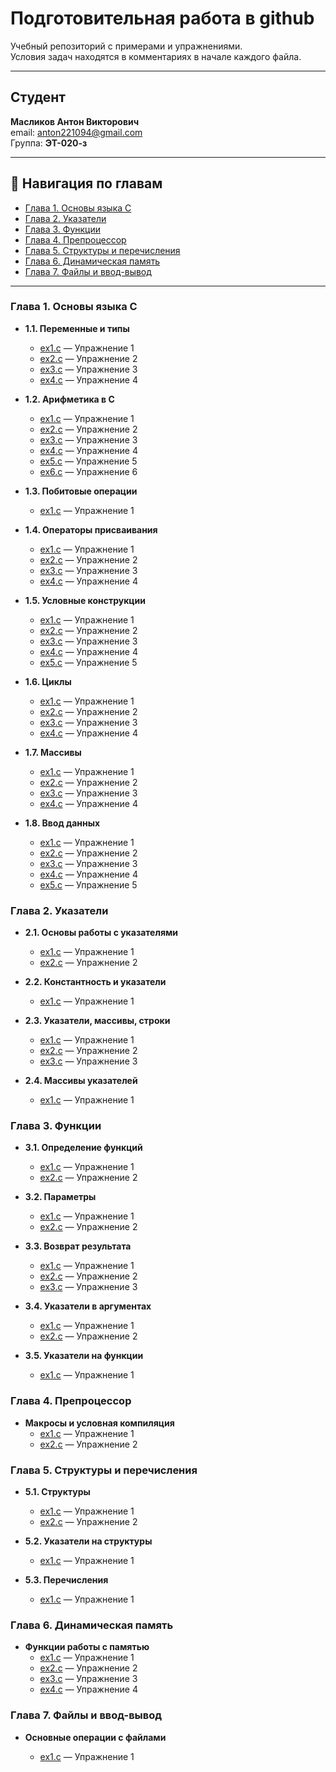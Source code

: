 # Подготовительная работа в github

Учебный репозиторий с примерами и упражнениями.  
Условия задач находятся в комментариях в начале каждого файла.  

---

## Студент  
**Масликов Антон Викторович**  
email: anton221094@gmail.com  
Группа: **ЭТ-020-з**  

---

## 📌 Навигация по главам
- [Глава 1. Основы языка C](#chapter1)
- [Глава 2. Указатели](#chapter2)
- [Глава 3. Функции](#chapter3)
- [Глава 4. Препроцессор](#chapter4)
- [Глава 5. Структуры и перечисления](#chapter5)
- [Глава 6. Динамическая память](#chapter6)
- [Глава 7. Файлы и ввод-вывод](#chapter7)

---

<h3 id="chapter1">Глава 1. Основы языка C</h3>

- **1.1. Переменные и типы**  
  - [ex1.c](/Глава%201.%20Основы%20C/1.%20Переменные%20и%20типы%20данных/ex1.c) — Упражнение 1  
  - [ex2.c](/Глава%201.%20Основы%20C/1.%20Переменные%20и%20типы%20данных/ex2.c) — Упражнение 2  
  - [ex3.c](/Глава%201.%20Основы%20C/1.%20Переменные%20и%20типы%20данных/ex3.c) — Упражнение 3  
  - [ex4.c](/Глава%201.%20Основы%20C/1.%20Переменные%20и%20типы%20данных/ex4.c) — Упражнение 4  

- **1.2. Арифметика в C**  
  - [ex1.c](/Глава%201.%20Основы%20C/2.%20Арифметические%20операции/ex1.c) — Упражнение 1
  - [ex2.c](/Глава%201.%20Основы%20C/2.%20Арифметические%20операции/ex2.c) — Упражнение 2
  - [ex3.c](/Глава%201.%20Основы%20C/2.%20Арифметические%20операции/ex3.c) — Упражнение 3
  - [ex4.c](/Глава%201.%20Основы%20C/2.%20Арифметические%20операции/ex4.c) — Упражнение 4
  - [ex5.c](/Глава%201.%20Основы%20C/2.%20Арифметические%20операции/ex5.c) — Упражнение 5
  - [ex6.c](/Глава%201.%20Основы%20C/2.%20Арифметические%20операции/ex6.c) — Упражнение 6

- **1.3. Побитовые операции**  
  - [ex1.c](/Глава%201.%20Основы%20C/3.%20Поразрядные%20операции/ex1.c) — Упражнение 1  

- **1.4. Операторы присваивания**  
  - [ex1.c](/Глава%201.%20Основы%20C/4.%20Операции%20присваивания/ex1.c) — Упражнение 1  
  - [ex2.c](/Глава%201.%20Основы%20C/4.%20Операции%20присваивания/ex2.c) — Упражнение 2  
  - [ex3.c](/Глава%201.%20Основы%20C/4.%20Операции%20присваивания/ex3.c) — Упражнение 3  
  - [ex4.c](/Глава%201.%20Основы%20C/4.%20Операции%20присваивания/ex4.c) — Упражнение 4  

- **1.5. Условные конструкции**  
  - [ex1.c](/Глава%201.%20Основы%20C/5.%20Условные%20конструкции/ex1.c) — Упражнение 1  
  - [ex2.c](/Глава%201.%20Основы%20C/5.%20Условные%20конструкции/ex2.c) — Упражнение 2  
  - [ex3.c](/Глава%201.%20Основы%20C/5.%20Условные%20конструкции/ex3.c) — Упражнение 3  
  - [ex4.c](/Глава%201.%20Основы%20C/5.%20Условные%20конструкции/ex4.c) — Упражнение 4  
  - [ex5.c](/Глава%201.%20Основы%20C/5.%20Условные%20конструкции/ex5.c) — Упражнение 5  

- **1.6. Циклы**  
  - [ex1.c](/Глава%201.%20Основы%20C/6.%20Циклы/ex1.c) — Упражнение 1  
  - [ex2.c](/Глава%201.%20Основы%20C/6.%20Циклы/ex2.c) — Упражнение 2  
  - [ex3.c](/Глава%201.%20Основы%20C/6.%20Циклы/ex3.c) — Упражнение 3  
  - [ex4.c](C/Глава%201.%20Основы%20C/6.%20Циклы/ex4.c) — Упражнение 4  

- **1.7. Массивы**  
  - [ex1.c](/Глава%201.%20Основы%20C/7.%20Массивы/ex1.c) — Упражнение 1  
  - [ex2.c](/Глава%201.%20Основы%20C/7.%20Массивы/ex2.c) — Упражнение 2  
  - [ex3.c](/Глава%201.%20Основы%20C/7.%20Массивы/ex3.c) — Упражнение 3  
  - [ex4.c](/Глава%201.%20Основы%20C/7.%20Массивы/ex4.c) — Упражнение 4  

- **1.8. Ввод данных**  
  - [ex1.c](/Глава%201.%20Основы%20C/8.%20Ввод%20с%20консоли/ex1.c) — Упражнение 1  
  - [ex2.c](/Глава%201.%20Основы%20C/8.%20Ввод%20с%20консоли/ex2.c) — Упражнение 2  
  - [ex3.c](/Глава%201.%20Основы%20C/8.%20Ввод%20с%20консоли/ex3.c) — Упражнение 3  
  - [ex4.c](/Глава%201.%20Основы%20C/8.%20Ввод%20с%20консоли/ex4.c) — Упражнение 4  
  - [ex5.c](/Глава%201.%20Основы%20C/8.%20Ввод%20с%20консоли/ex5.c) — Упражнение 5  

<h3 id="chapter2">Глава 2. Указатели</h3>

- **2.1. Основы работы с указателями**  
  - [ex1.c](/Глава%202.%20Указатели/1.%20Что%20такое%20указатели/ex1.c) — Упражнение 1  
  - [ex2.c](/Глава%202.%20Указатели/1.%20Что%20такое%20указатели/ex2.c) — Упражнение 2  

- **2.2. Константность и указатели**  
  - [ex1.c](/Глава%202.%20Указатели/2.%20Константы%20и%20указатели/ex1.c) — Упражнение 1  

- **2.3. Указатели, массивы, строки**  
  - [ex1.c](/Глава%202.%20Указатели/3.%20Указатели,%20массивы%20и%20строки/ex1.c) — Упражнение 1  
  - [ex2.c](/Глава%202.%20Указатели/3.%20Указатели,%20массивы%20и%20строки/ex2.c) — Упражнение 2  
  - [ex3.c](/Глава%202.%20Указатели/3.%20Указатели,%20массивы%20и%20строки/ex3.c) — Упражнение 3  

- **2.4. Массивы указателей**  
  - [ex1.c](/Глава%202.%20Указатели/4.%20Массив%20указателей/ex1.c) — Упражнение 1  

<h3 id="chapter3">Глава 3. Функции</h3>

- **3.1. Определение функций**  
  - [ex1.c](/Глава%203.%20Функции/1.%20Определение%20и%20описание%20функций/ex1.c) — Упражнение 1  
  - [ex2.c](/Глава%203.%20Функции/1.%20Определение%20и%20описание%20функций/ex2.c) — Упражнение 2  

- **3.2. Параметры**  
  - [ex1.c](/Глава%203.%20Функции/2.%20Параметры%20функции/ex1.c) — Упражнение 1  
  - [ex2.c](/Глава%203.%20Функции/2.%20Параметры%20функции/ex2.c) — Упражнение 2  

- **3.3. Возврат результата**  
  - [ex1.c](/Глава%203.%20Функции/3.%20Результат%20функции/ex1.c) — Упражнение 1  
  - [ex2.c](/Глава%203.%20Функции/3.%20Результат%20функции/ex2.c) — Упражнение 2  
  - [ex3.c](/Глава%203.%20Функции/3.%20Результат%20функции/ex3.c) — Упражнение 3  

- **3.4. Указатели в аргументах**  
  - [ex1.c](/Глава%203.%20Функции/4.%20Указатели%20в%20параметрах%20функции/ex1.c) — Упражнение 1  
  - [ex2.c](/Глава%203.%20Функции/4.%20Указатели%20в%20параметрах%20функции/ex2.c) — Упражнение 2  

- **3.5. Указатели на функции**  
  - [ex1.c](/Глава%203.%20Функции/5.%20Указатели%20на%20функции/ex1.c) — Упражнение 1  

<h3 id="chapter4">Глава 4. Препроцессор</h3>

- **Макросы и условная компиляция**  
  - [ex1.c](/Глава%204.%20Препроцессор/1.%20Директива%20#define%20и%20макросы/ex1.c) — Упражнение 1  
  - [ex2.c](/Глава%204.%20Препроцессор/1.%20Директива%20#define%20и%20макросы/ex2.c) — Упражнение 2  

<h3 id="chapter5">Глава 5. Структуры и перечисления</h3>

- **5.1. Структуры**  
  - [ex1.c](/Глава%205.%20Структуры/1.%20Структуры/ex1.c) — Упражнение 1  
  - [ex2.c](/Глава%205.%20Структуры/1.%20Структуры/ex2.c) — Упражнение 2  

- **5.2. Указатели на структуры**  
  - [ex1.c](/Глава%205.%20Структуры/2.%20Указатели%20на%20структуры/ex1.c) — Упражнение 1  

- **5.3. Перечисления**  
  - [ex1.c](/Глава%205.%20Структуры/3.%20Перечисления/ex1.c) — Упражнение 1  

<h3 id="chapter6">Глава 6. Динамическая память</h3>

- **Функции работы с памятью**  
  - [ex1.c](/Глава%206.%20Динамическая%20память/Выделение%20и%20освобождение%20памяти/ex1.c) — Упражнение 1  
  - [ex2.c](/Глава%206.%20Динамическая%20память/Выделение%20и%20освобождение%20памяти/ex2.c) — Упражнение 2  
  - [ex3.c](/Глава%206.%20Динамическая%20память/Выделение%20и%20освобождение%20памяти/ex3.c) — Упражнение 3  
  - [ex4.c](/Глава%206.%20Динамическая%20память/Выделение%20и%20освобождение%20памяти/ex4.c) — Упражнение 4  

<h3 id="chapter7">Глава 7. Файлы и ввод-вывод</h3>

- **Основные операции с файлами**  

  - [ex1.c](/Глава%207.%20Ввод-вывод%20и%20работа%20с%20файлами/Создание,%20открытие%20и%20закрытие%20файлов/ex1.c) — Упражнение 1 
